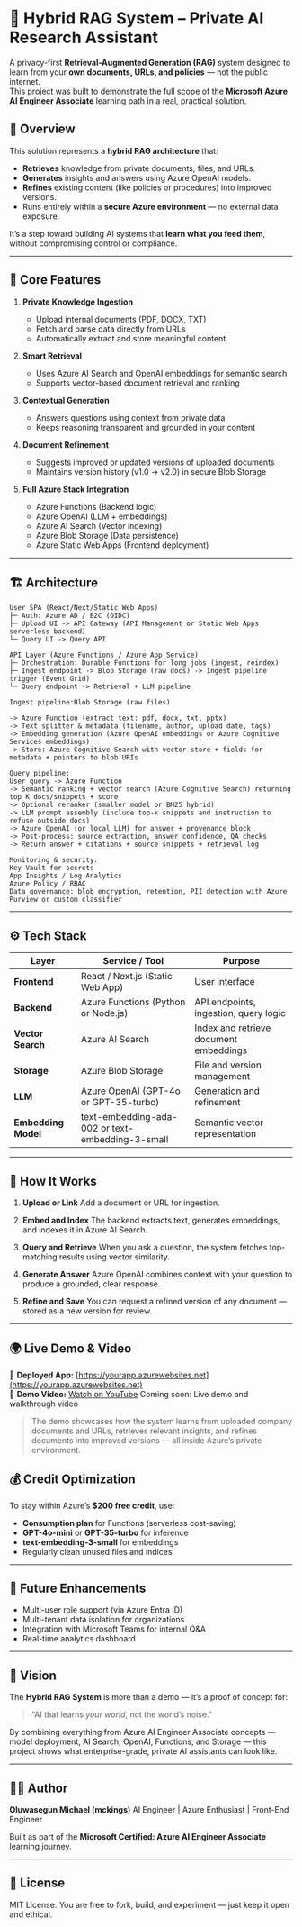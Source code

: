 ﻿
# 🧠 Hybrid RAG System – Private AI Research Assistant

A privacy-first **Retrieval-Augmented Generation (RAG)** system designed to learn from your **own documents, URLs, and policies** — not the public internet.  
This project was built to demonstrate the full scope of the **Microsoft Azure AI Engineer Associate** learning path in a real, practical solution.

## 🚀 Overview

This solution represents a **hybrid RAG architecture** that:
- **Retrieves** knowledge from private documents, files, and URLs.
- **Generates** insights and answers using Azure OpenAI models.
- **Refines** existing content (like policies or procedures) into improved versions.
- Runs entirely within a **secure Azure environment** — no external data exposure.

It’s a step toward building AI systems that **learn what you feed them**, without compromising control or compliance.

---

## 🧩 Core Features

1. **Private Knowledge Ingestion**
   - Upload internal documents (PDF, DOCX, TXT)
   - Fetch and parse data directly from URLs
   - Automatically extract and store meaningful content

2. **Smart Retrieval**
   - Uses Azure AI Search and OpenAI embeddings for semantic search
   - Supports vector-based document retrieval and ranking

3. **Contextual Generation**
   - Answers questions using context from private data
   - Keeps reasoning transparent and grounded in your content

4. **Document Refinement**
   - Suggests improved or updated versions of uploaded documents
   - Maintains version history (v1.0 → v2.0) in secure Blob Storage

5. **Full Azure Stack Integration**
   - Azure Functions (Backend logic)
   - Azure OpenAI (LLM + embeddings)
   - Azure AI Search (Vector indexing)
   - Azure Blob Storage (Data persistence)
   - Azure Static Web Apps (Frontend deployment)

---

## 🏗️ Architecture

    User SPA (React/Next/Static Web Apps)
    ├─ Auth: Azure AD / B2C (OIDC)
    ├─ Upload UI -> API Gateway (API Management or Static Web Apps serverless backend)
    └─ Query UI -> Query API

    API Layer (Azure Functions / Azure App Service)
    ├─ Orchestration: Durable Functions for long jobs (ingest, reindex)
    ├─ Ingest endpoint -> Blob Storage (raw docs) -> Ingest pipeline trigger (Event Grid)
    └─ Query endpoint -> Retrieval + LLM pipeline

    Ingest pipeline:Blob Storage (raw files) 
   
    -> Azure Function (extract text: pdf, docx, txt, pptx) 
    -> Text splitter & metadata (filename, author, upload date, tags) 
    -> Embedding generation (Azure OpenAI embeddings or Azure Cognitive Services embeddings) 
    -> Store: Azure Cognitive Search with vector store + fields for metadata + pointers to blob URIs
 
    Query pipeline:
    User query -> Azure Function
    -> Semantic ranking + vector search (Azure Cognitive Search) returning top K docs/snippets + score
    -> Optional reranker (smaller model or BM25 hybrid)
    -> LLM prompt assembly (include top-k snippets and instruction to refuse outside docs)
    -> Azure OpenAI (or local LLM) for answer + provenance block
    -> Post-process: source extraction, answer confidence, QA checks
    -> Return answer + citations + source snippets + retrieval log

    Monitoring & security:
    Key Vault for secrets
    App Insights / Log Analytics
    Azure Policy / RBAC
    Data governance: blob encryption, retention, PII detection with Azure Purview or custom classifier



---

## ⚙️ Tech Stack

| Layer               | Service / Tool                                   | Purpose                                |
| ------------------- | ------------------------------------------------ | -------------------------------------- |
| **Frontend**        | React / Next.js (Static Web App)                 | User interface                         |
| **Backend**         | Azure Functions (Python or Node.js)              | API endpoints, ingestion, query logic  |
| **Vector Search**   | Azure AI Search                                  | Index and retrieve document embeddings |
| **Storage**         | Azure Blob Storage                               | File and version management            |
| **LLM**             | Azure OpenAI (GPT-4o or GPT-35-turbo)            | Generation and refinement              |
| **Embedding Model** | text-embedding-ada-002 or text-embedding-3-small | Semantic vector representation         |

---

## 🧠 How It Works

1. **Upload or Link**
   Add a document or URL for ingestion.

2. **Embed and Index**
   The backend extracts text, generates embeddings, and indexes it in Azure AI Search.

3. **Query and Retrieve**
   When you ask a question, the system fetches top-matching results using vector similarity.

4. **Generate Answer**
   Azure OpenAI combines context with your question to produce a grounded, clear response.

5. **Refine and Save**
   You can request a refined version of any document — stored as a new version for review.

---
## 🌍 Live Demo & Video

🔹 **Deployed App:** [https://yourapp.azurewebsites.net](https://yourapp.azurewebsites.net)  
🔹 **Demo Video:** [Watch on YouTube](https://youtube.com/your-demo-link) 
Coming soon: Live demo and walkthrough video

> The demo showcases how the system learns from uploaded company documents and URLs, retrieves relevant insights, and refines documents into improved versions — all inside Azure’s private environment.

## 💰 Credit Optimization

To stay within Azure’s **$200 free credit**, use:

* **Consumption plan** for Functions (serverless cost-saving)
* **GPT-4o-mini** or **GPT-35-turbo** for inference
* **text-embedding-3-small** for embeddings
* Regularly clean unused files and indices

---

## 🧩 Future Enhancements

* Multi-user role support (via Azure Entra ID)
* Multi-tenant data isolation for organizations
* Integration with Microsoft Teams for internal Q&A
* Real-time analytics dashboard

---

## 🧭 Vision

The **Hybrid RAG System** is more than a demo — it’s a proof of concept for:

> “AI that learns *your world*, not the world’s noise.”

By combining everything from Azure AI Engineer Associate concepts — model deployment, AI Search, OpenAI, Functions, and Storage — this project shows what enterprise-grade, private AI assistants can look like.

---

## 🧑‍💻 Author

**Oluwasegun Michael (mckings)**
AI Engineer | Azure Enthusiast | Front-End Engineer

Built as part of the **Microsoft Certified: Azure AI Engineer Associate** learning journey.

---

## 🧱 License

MIT License. You are free to fork, build, and experiment — just keep it open and ethical.

```


